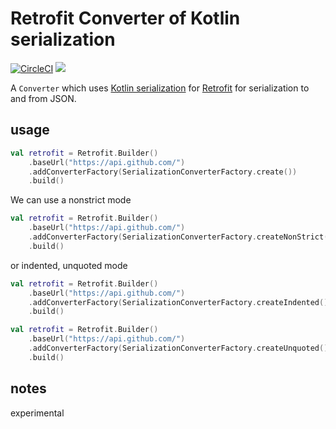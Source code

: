 # Retrofit Converter of Kotlin serialization

[![CircleCI](https://circleci.com/gh/satoshun/RetrofitKotlinSerialization.svg?style=svg)](https://circleci.com/gh/satoshun/RetrofitKotlinSerialization) [![](https://jitpack.io/v/satoshun/RetrofitKotlinSerialization.svg)](https://jitpack.io/#satoshun/RetrofitKotlinSerialization)

A `Converter` which uses [Kotlin serialization](https://github.com/Kotlin/kotlinx.serialization) for [Retrofit](https://github.com/square/retrofit) for serialization to and from JSON.


## usage

```kotlin
val retrofit = Retrofit.Builder()
    .baseUrl("https://api.github.com/")
    .addConverterFactory(SerializationConverterFactory.create())
    .build()
```

We can use a nonstrict mode

```kotlin
val retrofit = Retrofit.Builder()
    .baseUrl("https://api.github.com/")
    .addConverterFactory(SerializationConverterFactory.createNonStrict())
    .build()
```

or indented, unquoted mode

```kotlin
val retrofit = Retrofit.Builder()
    .baseUrl("https://api.github.com/")
    .addConverterFactory(SerializationConverterFactory.createIndented())
    .build()

val retrofit = Retrofit.Builder()
    .baseUrl("https://api.github.com/")
    .addConverterFactory(SerializationConverterFactory.createUnquoted())
    .build()
```


## notes

experimental
